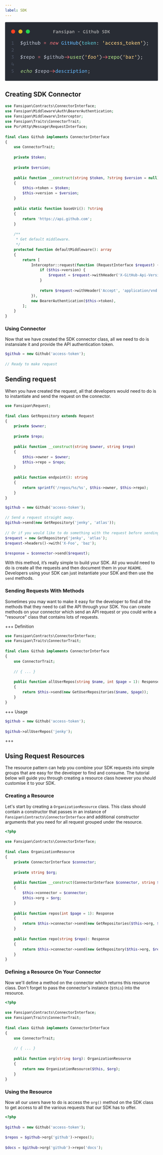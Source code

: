 ```yaml
---
label: SDK
---
```


![](../static/sdk-hero.png)

## Creating SDK Connector

```php
use Fansipan\Contracts\ConnectorInterface;
use Fansipan\Middleware\Auth\BearerAuthentication;
use Fansipan\Middleware\Interceptor;
use Fansipan\Traits\ConnectorTrait;
use Psr\Http\Message\RequestInterface;

final class Github implements ConnectorInterface
{
    use ConnectorTrait;

    private $token;

    private $version;

    public function __construct(string $token, ?string $version = null)
    {
        $this->token = $token;
        $this->version = $version;
    }

    public static function baseUri(): ?string
    {
        return 'https://api.github.com';
    }

    /**
     * Get default middleware.
     */
    protected function defaultMiddleware(): array
    {
        return [
            Interceptor::request(function (RequestInterface $request) {
                if ($this->version) {
                    $request = $request->withHeader('X-GitHub-Api-Version', $this->version);
                }

                return $request->withHeader('Accept', 'application/vnd.github+json');
            }),
            new BearerAuthentication($this->token),
        ];
    }
}
```

### Using Connector

Now that we have created the SDK connector class, all we need to do is instansiate it and provide the API authentication token.

```php
$github = new Github('access-token');

// Ready to make request
```

## Sending request

When you have created the request, all that developers would need to do is to instantiate and send the request on the connector.

```php
use Fansipan\Request;

final class GetRepository extends Request
{
    private $owner;

    private $repo;

    public function __construct(string $owner, string $repo)
    {
        $this->owner = $owner;
        $this->repo = $repo;
    }

    public function endpoint(): string
    {
        return sprintf('/repos/%s/%s', $this->owner, $this->repo);
    }
}
```

```php
$github = new Github('access-token');

// Send a request straight away.
$github->send(new GetRepository('jenky', 'atlas'));

// Or if you would like to do something with the request before sending it.
$request = new GetRepository('jenky', 'atlas');
$request->headers()->with('X-Foo', 'baz');

$response = $connector->send($request);
```

With this method, it’s really simple to build your SDK. All you would need to do is create all the requests and then document them in your `README`. Developers using your SDK can just instantiate your SDK and then use the `send` methods.

### Sending Requests With Methods

Sometimes you may want to make it easy for the developer to find all the methods that they need to call the API through your SDK. You can create methods on your connector which send an API request or you could write a "resource" class that contains lots of requests.

+++ Definition
```php
use Fansipan\Contracts\ConnectorInterface;
use Fansipan\Traits\ConnectorTrait;

final class Github implements ConnectorInterface
{
    use ConnectorTrait;

    // { ... }

    public function allUserRepos(string $name, int $page = 1): Response
    {
        return $this->send(new GetUserRepositories($name, $page));
    }
}
```
+++ Usage
```php
$github = new Github('access-token');

$github->allUserRepos('jenky');
```
+++

## Using Request Resources

The resource pattern can help you combine your SDK requests into simple groups that are easy for the developer to find and consume. The tutorial below will guide you through creating a resource class however you should customise it to your SDK.

### Creating a Resource

Let's start by creating a `OrganizationResource` class. This class should contain a constructor that passes in an instance of `Fansipan\Contracts\ConnectorInterface` and additional constructor arguments that you need for all request grouped under the resource.

```php
<?php

use Fansipan\Contracts\ConnectorInterface;

final class OrganizationResource
{
    private ConnectorInterface $connector;

    private string $org;

    public function __construct(ConnectorInterface $connector, string $org)
    {
        $this->connector = $connector;
        $this->org = $org;
    }

    public function repos(int $page = 1): Response
    {
        return $this->connector->send(new GetRepositories($this->org, $page));
    }

    public function repo(string $repo): Response
    {
        return $this->connector->send(new GetRepository($this->org, $repo));
    }
}
```

### Defining a Resource On Your Connector

Now we'll define a method on the connector which returns this resource class. Don't forget to pass the connector's instance (`$this`) into the resource.

```php
<?php

use Fansipan\Contracts\ConnectorInterface;
use Fansipan\Traits\ConnectorTrait;

final class Github implements ConnectorInterface
{
    use ConnectorTrait;

    // { ... }

    public function org(string $org): OrganizationResource
    {
        return new OrganizationResource($this, $org);
    }
}
```

### Using the Resource

Now all our users have to do is access the `org()` method on the SDK class to get access to all the various requests that our SDK has to offer.

```php
<?php

$github = new Github('access-token');

$repos = $github->org('github')->repos();

$docs = $github->org('github')->repo('docs');
```
